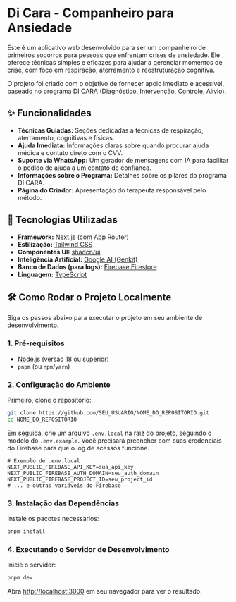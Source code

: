 # Di Cara - Companheiro para Ansiedade

Este é um aplicativo web desenvolvido para ser um companheiro de primeiros socorros para pessoas que enfrentam crises de ansiedade. Ele oferece técnicas simples e eficazes para ajudar a gerenciar momentos de crise, com foco em respiração, aterramento e reestruturação cognitiva.

O projeto foi criado com o objetivo de fornecer apoio imediato e acessível, baseado no programa DI CARA (Diagnóstico, Intervenção, Controle, Alívio).

## ✨ Funcionalidades

- **Técnicas Guiadas:** Seções dedicadas a técnicas de respiração, aterramento, cognitivas e físicas.
- **Ajuda Imediata:** Informações claras sobre quando procurar ajuda médica e contato direto com o CVV.
- **Suporte via WhatsApp:** Um gerador de mensagens com IA para facilitar o pedido de ajuda a um contato de confiança.
- **Informações sobre o Programa:** Detalhes sobre os pilares do programa DI CARA.
- **Página do Criador:** Apresentação do terapeuta responsável pelo método.

## 🚀 Tecnologias Utilizadas

- **Framework:** [Next.js](https://nextjs.org/) (com App Router)
- **Estilização:** [Tailwind CSS](https://tailwindcss.com/)
- **Componentes UI:** [shadcn/ui](https://ui.shadcn.com/)
- **Inteligência Artificial:** [Google AI (Genkit)](https://firebase.google.com/docs/genkit)
- **Banco de Dados (para logs):** [Firebase Firestore](https://firebase.google.com/docs/firestore)
- **Linguagem:** [TypeScript](https://www.typescriptlang.org/)

## 🛠️ Como Rodar o Projeto Localmente

Siga os passos abaixo para executar o projeto em seu ambiente de desenvolvimento.

### 1. Pré-requisitos

- [Node.js](https://nodejs.org/en/) (versão 18 ou superior)
- `pnpm` (ou `npm`/`yarn`)

### 2. Configuração do Ambiente

Primeiro, clone o repositório:

```bash
git clone https://github.com/SEU_USUARIO/NOME_DO_REPOSITORIO.git
cd NOME_DO_REPOSITORIO
```

Em seguida, crie um arquivo `.env.local` na raiz do projeto, seguindo o modelo do `.env.example`. Você precisará preencher com suas credenciais do Firebase para que o log de acessos funcione.

```
# Exemplo de .env.local
NEXT_PUBLIC_FIREBASE_API_KEY=sua_api_key
NEXT_PUBLIC_FIREBASE_AUTH_DOMAIN=seu_auth_domain
NEXT_PUBLIC_FIREBASE_PROJECT_ID=seu_project_id
# ... e outras variáveis do Firebase
```

### 3. Instalação das Dependências

Instale os pacotes necessários:

```bash
pnpm install
```

### 4. Executando o Servidor de Desenvolvimento

Inicie o servidor:

```bash
pnpm dev
```

Abra [http://localhost:3000](http://localhost:3000) em seu navegador para ver o resultado.

